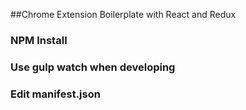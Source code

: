 ##Chrome Extension Boilerplate with React and Redux
### NPM Install
### Use gulp watch when developing
### Edit manifest.json
